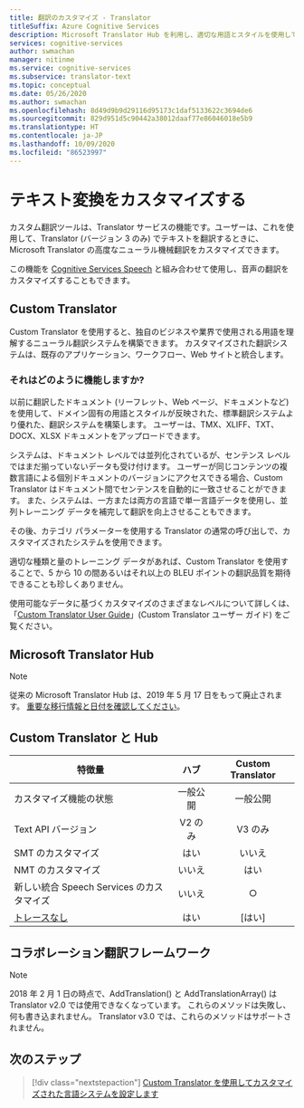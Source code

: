 ```yaml
---
title: 翻訳のカスタマイズ - Translator
titleSuffix: Azure Cognitive Services
description: Microsoft Translator Hub を利用し、適切な用語とスタイルを使用して、独自の機械翻訳システムを構築します。
services: cognitive-services
author: swmachan
manager: nitinme
ms.service: cognitive-services
ms.subservice: translator-text
ms.topic: conceptual
ms.date: 05/26/2020
ms.author: swmachan
ms.openlocfilehash: 8d49d9b9d29116d95173c1daf5133622c3694de6
ms.sourcegitcommit: 829d951d5c90442a38012daaf77e86046018e5b9
ms.translationtype: HT
ms.contentlocale: ja-JP
ms.lasthandoff: 10/09/2020
ms.locfileid: "86523997"
---
```

# <a name="customize-your-text-translations"></a>テキスト変換をカスタマイズする

カスタム翻訳ツールは、Translator サービスの機能です。ユーザーは、これを使用して、Translator (バージョン 3 のみ) でテキストを翻訳するときに、Microsoft Translator の高度なニューラル機械翻訳をカスタマイズできます。

この機能を [Cognitive Services Speech](https://docs.microsoft.com/azure/cognitive-services/speech-service/) と組み合わせて使用し、音声の翻訳をカスタマイズすることもできます。

## <a name="custom-translator"></a>Custom Translator

Custom Translator を使用すると、独自のビジネスや業界で使用される用語を理解するニューラル翻訳システムを構築できます。 カスタマイズされた翻訳システムは、既存のアプリケーション、ワークフロー、Web サイトと統合します。

### <a name="how-does-it-work"></a>それはどのように機能しますか?

以前に翻訳したドキュメント (リーフレット、Web ページ、ドキュメントなど) を使用して、ドメイン固有の用語とスタイルが反映された、標準翻訳システムより優れた、翻訳システムを構築します。 ユーザーは、TMX、XLIFF、TXT、DOCX、XLSX ドキュメントをアップロードできます。  

システムは、ドキュメント レベルでは並列化されているが、センテンス レベルではまだ揃っていないデータも受け付けます。 ユーザーが同じコンテンツの複数言語による個別ドキュメントのバージョンにアクセスできる場合、Custom Translator はドキュメント間でセンテンスを自動的に一致させることができます。  また、システムは、一方または両方の言語で単一言語データを使用し、並列トレーニング データを補完して翻訳を向上させることもできます。

その後、カテゴリ パラメーターを使用する Translator の通常の呼び出しで、カスタマイズされたシステムを使用できます。

適切な種類と量のトレーニング データがあれば、Custom Translator を使用することで、5 から 10 の間あるいはそれ以上の BLEU ポイントの翻訳品質を期待できることも珍しくありません。

使用可能なデータに基づくカスタマイズのさまざまなレベルについて詳しくは、「[Custom Translator User Guide](https://aka.ms/CustomTranslatorDocs)」(Custom Translator ユーザー ガイド) をご覧ください。


## <a name="microsoft-translator-hub"></a>Microsoft Translator Hub

> [!NOTE]
> 従来の Microsoft Translator Hub は、2019 年 5 月 17 日をもって廃止されます。 [重要な移行情報と日付を確認してください](https://www.microsoft.com/translator/business/hub/)。  

## <a name="custom-translator-versus-hub"></a>Custom Translator と Hub

| 特徴量 | ハブ | Custom Translator |
| ------- | :-: | :---------------: |
|カスタマイズ機能の状態    | 一般公開    | 一般公開 |
| Text API バージョン    | V2 のみ    | V3 のみ |
| SMT のカスタマイズ    | はい    | いいえ |
| NMT のカスタマイズ    | いいえ    | はい |
| 新しい統合 Speech Services のカスタマイズ    | いいえ    | ○ |
| [トレースなし](https://www.aka.ms/notrace) | はい    | [はい] |

## <a name="collaborative-translations-framework"></a>コラボレーション翻訳フレームワーク

> [!NOTE]
> 2018 年 2 月 1 日の時点で、AddTranslation() と AddTranslationArray() は Translator v2.0 では使用できなくなっています。 これらのメソッドは失敗し、何も書き込まれません。 Translator v3.0 では、これらのメソッドはサポートされません。

## <a name="next-steps"></a>次のステップ

> [!div class="nextstepaction"]
> [Custom Translator を使用してカスタマイズされた言語システムを設定します](https://aka.ms/CustomTranslatorDocs)
